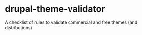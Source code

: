 # drupal-theme-validator
A checklist of rules to validate commercial and free themes (and distributions)
